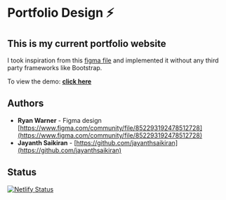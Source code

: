 # Portfolio Design ⚡️ 

## This is my current portfolio website



I took inspiration from this [figma file](https://www.figma.com/community/file/852293192478512728) and implemented it without any third party frameworks like Bootstrap.

To view the demo: **[click here](https://jayanthsaikiran.netlify.app/)**

## Authors
- **Ryan Warner** - Figma design [https://www.figma.com/community/file/852293192478512728](https://www.figma.com/community/file/852293192478512728)
- **Jayanth Saikiran** - [https://github.com/jayanthsaikiran](https://github.com/jayanthsaikiran)

## Status
[![Netlify Status](https://api.netlify.com/api/v1/badges/e3c822df-e9f1-49ef-88d2-584eefbd0cd7/deploy-status)](https://app.netlify.com/sites/jayanthsaikiran/deploys)

